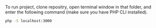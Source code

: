 To run project, clone repositry, open terminal window in that folder, and
enter the following command (make sure you have PHP CLI installed).

```bash
php -S localhost:3000





```
